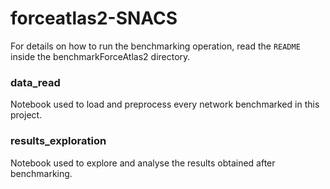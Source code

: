# forceatlas2-SNACS

For details on how to run the benchmarking operation, read the `README` inside the benchmarkForceAtlas2 directory.

### data_read
Notebook used to load and preprocess every network benchmarked in this project.

### results_exploration
Notebook used to explore and analyse the results obtained after benchmarking.